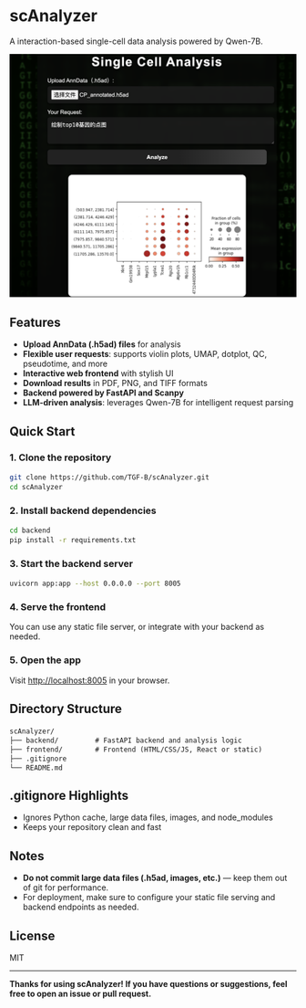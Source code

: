 # scAnalyzer

A  interaction-based single-cell data analysis powered by Qwen-7B.

![scAnalyzer](https://github.com/TGF-B/scAnalyzer/raw/main/demo_display.png)

## Features

- **Upload AnnData (.h5ad) files** for analysis
- **Flexible user requests**: supports violin plots, UMAP, dotplot, QC, pseudotime, and more
- **Interactive web frontend** with stylish UI
- **Download results** in PDF, PNG, and TIFF formats
- **Backend powered by FastAPI and Scanpy**
- **LLM-driven analysis**: leverages Qwen-7B for intelligent request parsing

## Quick Start

### 1. Clone the repository

```bash
git clone https://github.com/TGF-B/scAnalyzer.git
cd scAnalyzer
```

### 2. Install backend dependencies

```bash
cd backend
pip install -r requirements.txt
```

### 3. Start the backend server

```bash
uvicorn app:app --host 0.0.0.0 --port 8005
```

### 4. Serve the frontend

You can use any static file server, or integrate with your backend as needed.

### 5. Open the app

Visit [http://localhost:8005](http://localhost:8005) in your browser.

## Directory Structure

```
scAnalyzer/
├── backend/         # FastAPI backend and analysis logic
├── frontend/        # Frontend (HTML/CSS/JS, React or static)
├── .gitignore
└── README.md
```

## .gitignore Highlights

- Ignores Python cache, large data files, images, and node_modules
- Keeps your repository clean and fast

## Notes

- **Do not commit large data files (.h5ad, images, etc.)** — keep them out of git for performance.
- For deployment, make sure to configure your static file serving and backend endpoints as needed.

## License

MIT

---

**Thanks for using scAnalyzer! If you have questions or suggestions, feel free to open an issue or pull request.**
